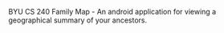 BYU CS 240 Family Map - An android application for viewing a geographical summary of your ancestors.
